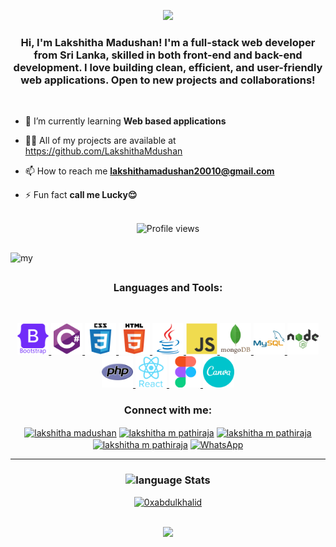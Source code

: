 <p align="center">
<a href="">
<img src="https://readme-typing-svg.herokuapp.com?font=Time+New+Roman&color=cyan&size=25&center=true&vCenter=true&width=600&height=100&lines=Welcome+to+my+Github+Profile😌;nice+to+meet+you😇;Im+a+Full-stack+web+developer🌐;Do+you+need+a+service+from+me❓;Lets+create+something+amazing!😎">
</a></p>

<h3 align="center"> Hi, I'm Lakshitha Madushan! I'm a full-stack web developer from Sri Lanka, skilled in both front-end and back-end development. I love building clean, efficient, and user-friendly web applications. Open to new projects and collaborations!</h3>

<br>

- 🌱 I’m currently learning <strong>Web based applications</strong>

- 👨‍💻 All of my projects are available at <a href="https://github.com/LakshithaMdushan">https://github.com/LakshithaMdushan</a>

- 📫 How to reach me <strong>lakshithamadushan20010@gmail.com</strong>

- ⚡ Fun fact <strong>call me Lucky😌</strong><br><br>

<p align="center">
  <img src="https://komarev.com/ghpvc/?username=LakshithaMdushan&color=blue" alt="Profile views"/>
</p>

## 

![my](https://github.com/user-attachments/assets/e71d80aa-9e51-4db0-bd43-e5f6e5febd32)

## 

<h3 align="center"><b>Languages and Tools:</b></h3>
<br>
<p align="center">
  <a href="https://getbootstrap.com" target="_blank" rel="noreferrer">
    <img src="https://raw.githubusercontent.com/devicons/devicon/master/icons/bootstrap/bootstrap-plain-wordmark.svg" alt="bootstrap" width="50" height="50"/>
  </a>
  <a href="https://www.w3schools.com/cs/" target="_blank" rel="noreferrer">
    <img src="https://raw.githubusercontent.com/devicons/devicon/master/icons/csharp/csharp-original.svg" alt="csharp" width="50" height="50"/>
  </a>
  <a href="https://www.w3schools.com/css/" target="_blank" rel="noreferrer">
    <img src="https://raw.githubusercontent.com/devicons/devicon/master/icons/css3/css3-original-wordmark.svg" alt="css3" width="50" height="50"/>
  </a>
  <a href="https://www.w3.org/html/" target="_blank" rel="noreferrer">
    <img src="https://raw.githubusercontent.com/devicons/devicon/master/icons/html5/html5-original-wordmark.svg" alt="html5" width="50" height="50"/>
  </a>
  <a href="https://www.java.com" target="_blank" rel="noreferrer">
    <img src="https://raw.githubusercontent.com/devicons/devicon/master/icons/java/java-original.svg" alt="java" width="50" height="50"/>
  </a>
  <a href="https://developer.mozilla.org/en-US/docs/Web/JavaScript" target="_blank" rel="noreferrer">
    <img src="https://raw.githubusercontent.com/devicons/devicon/master/icons/javascript/javascript-original.svg" alt="javascript" width="50" height="50"/>
  </a>
  <a href="https://www.mongodb.com/" target="_blank" rel="noreferrer">
    <img src="https://raw.githubusercontent.com/devicons/devicon/master/icons/mongodb/mongodb-original-wordmark.svg" alt="mongodb" width="50" height="50"/>
  </a>
  <a href="https://www.mysql.com/" target="_blank" rel="noreferrer">
    <img src="https://raw.githubusercontent.com/devicons/devicon/master/icons/mysql/mysql-original-wordmark.svg" alt="mysql" width="50" height="50"/>
  </a>
  <a href="https://nodejs.org" target="_blank" rel="noreferrer">
    <img src="https://raw.githubusercontent.com/devicons/devicon/master/icons/nodejs/nodejs-original-wordmark.svg" alt="nodejs" width="50" height="50"/>
  </a>
  <a href="https://www.php.net" target="_blank" rel="noreferrer">
    <img src="https://raw.githubusercontent.com/devicons/devicon/master/icons/php/php-original.svg" alt="php" width="50" height="50"/>
  </a>
  <a href="https://reactjs.org/" target="_blank" rel="noreferrer">
    <img src="https://raw.githubusercontent.com/devicons/devicon/master/icons/react/react-original-wordmark.svg" alt="react" width="50" height="50"/>
  </a>
  <a href="https://www.figma.com/" target="_blank" rel="noreferrer">
  <img src="https://raw.githubusercontent.com/devicons/devicon/master/icons/figma/figma-original.svg" alt="figma" width="50" height="50"/>
</a>
  <a href="https://www.canva.com/" target="_blank" rel="noreferrer">
  <img src="https://raw.githubusercontent.com/devicons/devicon/master/icons/canva/canva-original.svg" alt="canva" width="50" height="50"/>
</a>
</p>

<h3 align="center"><b>Connect with me:</b></h3>
<p align="center">
  <a href="https://twitter.com/LakshithaM2001" target="blank"><img align="center" src="https://raw.githubusercontent.com/rahuldkjain/github-profile-readme-generator/master/src/images/icons/Social/twitter.svg" alt="lakshitha madushan" height="30" width="40" /></a>
  <a href="[[https://www.instagram.com/lakshitha_m_pathiraja?igsh=MTcxZTE5MG5mbDliNw%3D%3D&utm_source=qr](http://linkedin.com/in/lakshitha-m-pathiraja-3876bb214 ](http://linkedin.com/in/lakshitha-m-pathiraja-3876bb214)" target="blank"><img align="center" src="https://raw.githubusercontent.com/rahuldkjain/github-profile-readme-generator/master/src/images/icons/Social/linked-in-alt.svg" alt="lakshitha m pathiraja" height="30" width="40" /></a>
  <a href="https://www.facebook.com/lakshitha.madhushan.908?mibextid=LQQJ4d" target="blank"><img align="center" src="https://raw.githubusercontent.com/rahuldkjain/github-profile-readme-generator/master/src/images/icons/Social/facebook.svg" alt="lakshitha m pathiraja" height="30" width="40" /></a>
  <a href="[https://instagram.com/lakshitha m pathiraja](https://www.instagram.com/lakshitha_m_pathiraja?igsh=MTcxZTE5MG5mbDliNw%3D%3D&utm_source=qr )" target="blank"><img align="center" src="https://raw.githubusercontent.com/rahuldkjain/github-profile-readme-generator/master/src/images/icons/Social/instagram.svg" alt="lakshitha m pathiraja" height="30" width="40" /></a>
  <a href="https://api.whatsapp.com/send/?phone=%2B94711354941&text&app_absent=0" target="blank"><img align="center" src="https://raw.githubusercontent.com/rahuldkjain/github-profile-readme-generator/master/src/images/icons/Social/whatsapp.svg" alt="WhatsApp" height="30" width="40" /></a>
</p> 

----

<h3 align="center" style="border-bottom: none; margin-bottom: 0;">
<img src="https://media.giphy.com/media/iY8CRBdQXODJSCERIr/giphy.gif" width="35"><b>language Stats</b></h3>
<br>

<div align="center">
<a href="https://github.com/Lakshitha-M-Pathiraja/">
<img src="https://github-readme-stats.vercel.app/api/top-langs?username=0xabdulkhalid&show_icons=true&locale=en&layout=compact&line_height=20&title_color=7A7ADB&icon_color=2234AE&text_color=D3D3D3&bg_color=0,000000,130F40" width="400"  alt="0xabdulkhalid"/>
</a>
</div>
<br>

<!--Footer--> 
<p align="center">
  <img src="https://capsule-render.vercel.app/api?type=waving&color=gradient&height=65&section=footer"/>
</p>
